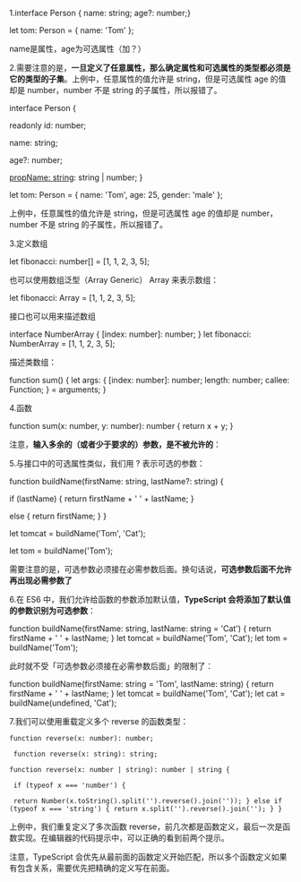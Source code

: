 1.interface Person { name: string; age?: number;}

let tom: Person = { name: 'Tom' };

name是属性，age为可选属性（加？）

[propName: string]: any;允许添加任意属性

2.需要注意的是，**一旦定义了任意属性，那么确定属性和可选属性的类型都必须是它的类型的子集**。上例中，任意属性的值允许是 string，但是可选属性 age 的值却是 number，number 不是 string 的子属性，所以报错了。

interface Person {

readonly id: number;

name: string;

age?: number;

[propName: string]: string | number; }

let tom: Person = { name: 'Tom', age: 25, gender: 'male' };

上例中，任意属性的值允许是 string，但是可选属性 age 的值却是 number，number 不是 string 的子属性，所以报错了。

3.定义数组

let fibonacci: number[] = [1, 1, 2, 3, 5];

也可以使用数组泛型（Array Generic） Array<elemtype> 来表示数组：

let fibonacci: Array<number> = [1, 1, 2, 3, 5];

接口也可以用来描述数组

interface NumberArray { [index: number]: number; } let fibonacci: NumberArray = [1, 1, 2, 3, 5];

描述类数组：

function sum() { let args: { [index: number]: number; length: number; callee: Function; } = arguments; }

4.函数

function sum(x: number, y: number): number { return x + y; }

注意，**输入多余的（或者少于要求的）参数，是不被允许的**：

5.与接口中的可选属性类似，我们用 ? 表示可选的参数：

function buildName(firstName: string, lastName?: string) {

if (lastName) { return firstName + ' ' + lastName; }

else { return firstName; } }

let tomcat = buildName('Tom', 'Cat');

let tom = buildName('Tom');

需要注意的是，可选参数必须接在必需参数后面。换句话说，**可选参数后面不允许再出现必需参数了**

6.在 ES6 中，我们允许给函数的参数添加默认值，**TypeScript 会将添加了默认值的参数识别为可选参数**：

function buildName(firstName: string, lastName: string = 'Cat') { return firstName + ' ' + lastName; } let tomcat = buildName('Tom', 'Cat'); let tom = buildName('Tom');

此时就不受「可选参数必须接在必需参数后面」的限制了：

function buildName(firstName: string = 'Tom', lastName: string) { return firstName + ' ' + lastName; } let tomcat = buildName('Tom', 'Cat'); let cat = buildName(undefined, 'Cat');

7.我们可以使用重载定义多个 reverse 的函数类型：


```
function reverse(x: number): number;

 function reverse(x: string): string; 

function reverse(x: number | string): number | string {

 if (typeof x === 'number') {

 return Number(x.toString().split('').reverse().join('')); } else if (typeof x === 'string') { return x.split('').reverse().join(''); } }
```
上例中，我们重复定义了多次函数 reverse，前几次都是函数定义，最后一次是函数实现。在编辑器的代码提示中，可以正确的看到前两个提示。

注意，TypeScript 会优先从最前面的函数定义开始匹配，所以多个函数定义如果有包含关系，需要优先把精确的定义写在前面。